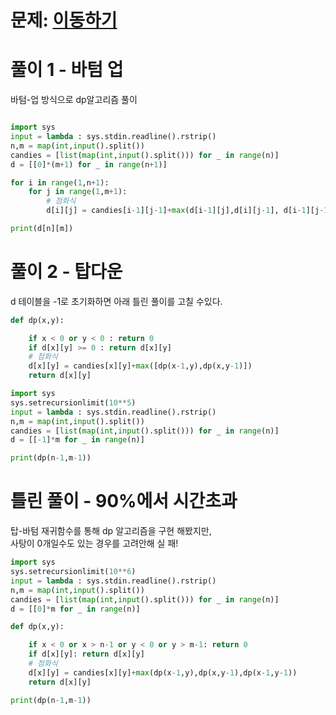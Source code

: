 # 문제: [이동하기](https://www.acmicpc.net/problem/11048)  

# 풀이  1 - 바텀 업
바텀-업 방식으로 dp알고리즘 풀이  
```python

import sys
input = lambda : sys.stdin.readline().rstrip()
n,m = map(int,input().split())
candies = [list(map(int,input().split())) for _ in range(n)]
d = [[0]*(m+1) for _ in range(n+1)]

for i in range(1,n+1):
    for j in range(1,m+1):
        # 점화식
        d[i][j] = candies[i-1][j-1]+max(d[i-1][j],d[i][j-1], d[i-1][j-1])

print(d[n][m])

```
# 풀이 2 - 탑다운  
d 테이블을 -1로 초기화하면 아래 틀린 풀이를 고칠 수있다.
``` python
def dp(x,y):

    if x < 0 or y < 0 : return 0
    if d[x][y] >= 0 : return d[x][y]
    # 점화식
    d[x][y] = candies[x][y]+max([dp(x-1,y),dp(x,y-1)])
    return d[x][y]

import sys
sys.setrecursionlimit(10**5)
input = lambda : sys.stdin.readline().rstrip()
n,m = map(int,input().split())
candies = [list(map(int,input().split())) for _ in range(n)]
d = [[-1]*m for _ in range(n)]

print(dp(n-1,m-1))
```
# 틀린 풀이 - 90%에서 시간초과  

탑-바텀 재귀함수를 통해 dp 알고리즘을 구현 해봤지만,  
사탕이 0개일수도 있는 경우를 고려안해 실 패!
```python
import sys
sys.setrecursionlimit(10**6)
input = lambda : sys.stdin.readline().rstrip()
n,m = map(int,input().split())
candies = [list(map(int,input().split())) for _ in range(n)]
d = [[0]*m for _ in range(n)]

def dp(x,y):

    if x < 0 or x > n-1 or y < 0 or y > m-1: return 0
    if d[x][y]: return d[x][y]
    # 점화식
    d[x][y] = candies[x][y]+max(dp(x-1,y),dp(x,y-1),dp(x-1,y-1))
    return d[x][y]

print(dp(n-1,m-1))


```  
